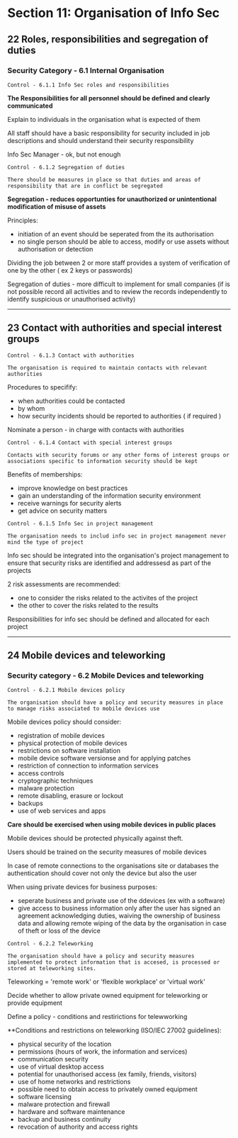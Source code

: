 # Section 11: Organisation of Info Sec

## 22 Roles, responsibilities and segregation of duties

### Security Category - 6.1 Internal Organisation

```
Control - 6.1.1 Info Sec roles and responsibilities
```

**The Responsibilities for all personnel should be defined and clearly communicated**

Explain to individuals in the organisation what is expected of them

All staff should have a basic responsibility for security included in job descriptions and should understand their security responsibility

Info Sec Manager - ok, but not enough


```
Control - 6.1.2 Segregation of duties

There should be measures in place so that duties and areas of responsibility that are in conflict be segregated
```

**Segregation - reduces opportunties for unauthorized or unintentional modification of misuse of assets**

Principles:
- initiation of an event should be seperated from the its authorisation
- no single person should be able to access, modify or use assets without authorisation or detection

Dividing the job between 2 or more staff provides a system of verification of one by the other ( ex 2 keys or passwords)

Segregation of duties - more difficult to implement for small companies (if is not possible record all activities and to review the records independently to identify suspicious or unauthorised activity)

---

## 23 Contact with authorities and special interest groups

```
Control - 6.1.3 Contact with authorities

The organisation is required to maintain contacts with relevant authorities
```

Procedures to specifify:
- when authorities could be contacted
- by whom
- how security incidents should be reported to authorities ( if required )

Nominate a person - in charge with contacts with authorities


```
Control - 6.1.4 Contact with special interest groups

Contacts with security forums or any other forms of interest groups or associations specific to information security should be kept
```

Benefits of memberships:
- improve knowledge on best practices 
- gain an understanding of the information security environment
- receive warnings for security alerts
- get advice on security matters


```
Control - 6.1.5 Info Sec in project management

The organisation needs to includ info sec in project management never mind the type of project
```

Info sec should be integrated into the organisation's project management to ensure that security risks are identified and addressesd as part of the projects

2 risk assessments are recommended:
- one to consider the risks related to the activites of the project
- the other to cover the risks related to the results

Responsibilities for info sec should be defined and allocated for each project


---

## 24 Mobile devices and teleworking

### Security category - 6.2 Mobile Devices and teleworking

```
Control - 6.2.1 Mobile devices policy

The organisation should have a policy and security measures in place to manage risks associated to mobile devices use
```

Mobile devices policy should consider:
- registration of mobile devices
- physical protection of mobile devices
- restrictions on software installation
- mobile device software versionse and for applying patches
- restriction of connection to information services
- access controls
- cryptographic techniques
- malware protection
- remote disabling, erasure or lockout
- backups
- use of web services and apps


**Care should be exercised when using mobile devices in public places**

Mobile devices should be protected physically against theft.

Users should be trained on the security measures of mobile devices

In case of remote connections to the organisations site or databases the authentication should cover not only the device but also the user

When using private devices for business purposes:
- seperate business and private use of the ddevices (ex with a software)
- give access to business information only after the user has signed an agreement acknowledging duties, waiving the ownership of business data and allowing remote wiping of the data by the organisation in case of theft or loss of the device

```
Control - 6.2.2 Teleworking

The organisation should have a policy and security measures implemented to protect information that is accesed, is processed or stored at teleworking sites.
```

Teleworking = 'remote work' or 'flexible workplace' or 'virtual work'

Decide whether to allow private owned equipment for teleworking or provide equipment

Define a policy - conditions and restirictions for telewworking

**Conditions and restrictions on teleworking (ISO/IEC 27002 guidelines):

- physical security of the location
- permissions (hours of work, the information and services)
- communication security
- use of virtual desktop access
- potential for unauthorised access (ex family, friends, visitors)
- use of home networks and restrictions
- possible need to obtain access to privately owned equipment
- software licensing
- malware protection and firewall
- hardware and software maintenance
- backup and business continuity
- revocation of authority and access rights

